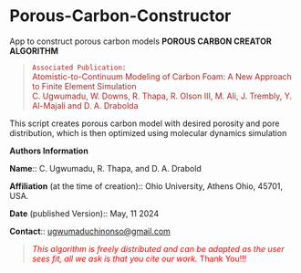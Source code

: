 # Porous-Carbon-Constructor
App to construct porous carbon models
**POROUS CARBON CREATOR ALGORITHM**

><span style="color:brown">`Associated Publication:` <br> Atomistic-to-Continuum Modeling of Carbon Foam: A New Approach to Finite Element Simulation <br>
C. Ugwumadu, W. Downs, R. Thapa, R. Olson III, M. Ali, J. Trembly, Y. Al-Majali and D. A. Drabolda </span>


This script creates porous carbon model with desired porosity and pore distribution, which is then optimized using molecular dynamics simulation


**Authors Information** 

**Name**:: C. Ugwumadu, R. Thapa, and D. A. Drabold

**Affiliation** (at the time of creation):: Ohio University, Athens Ohio, 45701, USA.

**Date** (published Version):: May, 11 2024

**Contact**:: ugwumaduchinonso@gmail.com

><span style="color:red">*This algorithm is freely distributed and can be adapted as the user sees fit, all we ask is that you cite our work.* Thank You!!!</span>
